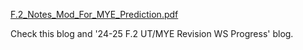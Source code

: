 
[F.2_Notes_Mod_For_MYE_Prediction.pdf](https://github.com/user-attachments/files/17941061/F.2_Notes_Mod_For_MYE_Prediction.pdf)

Check this blog and '24-25 F.2 UT/MYE Revision WS Progress' blog.
